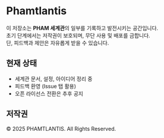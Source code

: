 # Phamtlantis

이 저장소는 **PHAM 세계관**의 일부를 기록하고 발전시키는 공간입니다.  
초기 단계에서는 저작권이 보호되며, 무단 사용 및 배포를 금합니다.  
단, 피드백과 제안은 자유롭게 받을 수 있습니다.

## 현재 상태
- 세계관 문서, 설정, 아이디어 정리 중
- 피드백 환영 (Issue 탭 활용)
- 오픈 라이선스 전환은 추후 공지

## 저작권
© 2025 PHAMTLANTIS. All Rights Reserved.
